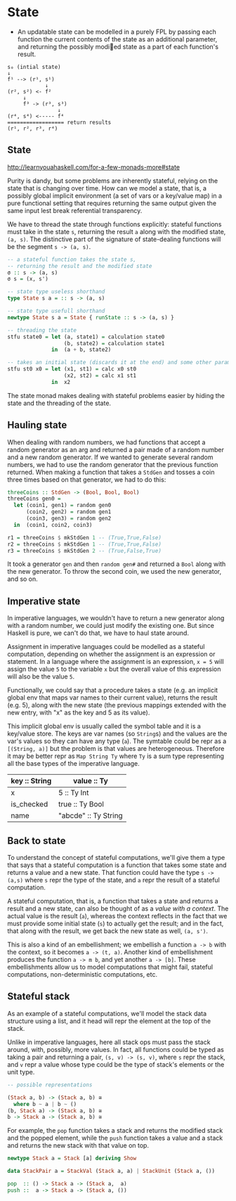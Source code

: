 # State

* An updatable state can be modelled in a purely FPL by passing each function the current contents of the state as an additional parameter, and returning the possibly modied state as a part of each function's result.


```
s₀ (intial state)
↓
f¹ --> (r¹, s¹)
            ↓
(r², s²) <- f²
     ↓
     f³ -> (r³, s³)
                ↓
(r⁴, s⁴) <----- f⁴
================== return results
(r¹, r², r³, r⁴)
```


## State

http://learnyouahaskell.com/for-a-few-monads-more#state

Purity is dandy, but some problems are inherently stateful, relying on the state that is changing over time. How can we model a state, that is, a possibly global implicit environment (a set of vars or a key/value map) in a pure functional setting that requires returning the same output given the same input lest break referential transparency.

We have to thread the state through functions explicitly: stateful functions must take in the state `s`, returning the result `a` along with the modified state, `(a, s)`. The distinctive part of the signature of state-dealing functions will be the segment `s -> (a, s)`.


```hs
-- a stateful function takes the state s,
-- returning the result and the modified state
σ :: s -> (a, s)
σ s = (x, s')

-- state type useless shorthand
type State s a = :: s -> (a, s)

-- state type usefull shorthand
newtype State s a = State { runState :: s -> (a, s) }

-- threading the state
stfu state0 = let (a, state1) = calculation state0
                  (b, state2) = calculation state1
              in  (a + b, state2)

-- takes an initial state (discards it at the end) and some other param
stfu st0 x0 = let (x1, st1) = calc x0 st0
                  (x2, st2) = calc x1 st1
              in  x2
```

The state monad makes dealing with stateful problems easier by hiding the state and the threading of the state.



## Hauling state

When dealing with random numbers, we had functions that accept a random generator as an arg and returned a pair made of a random number and a new random generator. If we wanted to generate several random numbers, we had to use the random generator that the previous function returned. When making a function that takes a `StdGen` and tosses a coin three times based on that generator, we had to do this:

```hs
threeCoins :: StdGen -> (Bool, Bool, Bool)
threeCoins gen0 =
  let (coin1, gen1) = random gen0
      (coin2, gen2) = random gen1
      (coin3, gen3) = random gen2
  in  (coin1, coin2, coin3)

r1 = threeCoins $ mkStdGen 1 -- (True,True,False)
r2 = threeCoins $ mkStdGen 1 -- (True,True,False)
r3 = threeCoins $ mkStdGen 2 -- (True,False,True)
```

It took a generator `gen` and then `random gen#` and returned a `Bool` along with the new generator. To throw the second coin, we used the new generator, and so on.


## Imperative state

In imperative languages, we wouldn't have to return a new generator along with a random number, we could just modify the existing one. But since Haskell is pure, we can't do that, we have to haul state around.

Assignment in imperative languages could be modelled as a stateful computation, depending on whether the assignment is an expression or statement. In a language where the assignment is an expression, `x = 5` will assign the value `5` to the variable `x` but the overall value of this expression will also be the value `5`.

Functionally, we could say that a procedure takes a state (e.g. an implicit global env that maps var names to their current value), returns the result (e.g. 5), along with the new state (the previous mappings extended with the new entry, with "x" as the key and 5 as its value).



This implicit global env is usually called the symbol table and it is a key/value store. The keys are var names (so `String`s) and the values are the var's values so they can have any type (`a`). The symtable could be repr as a `[(String, a)]` but the problem is that values are heterogeneous. Therefore it may be better repr as `Map String Ty` where `Ty` is a sum type representing all the base types of the imperative language.

key :: String | value :: Ty
--------------|----------------------
x             | 5       :: Ty Int
is_checked    | true    :: Ty Bool
name          | "abcde" :: Ty String


## Back to state

To understand the concept of stateful computations, we'll give them a type that says that a stateful computation is a function that takes some state and returns a value and a new state. That function could have the type `s -> (a,s)` where `s` repr the type of the state, and `a` repr the result of a stateful computation.

A stateful computation, that is, a function that takes a state and returns a result and a new state, can also be thought of as a *value with a context*. The actual value is the result (`a`), whereas the context reflects in the fact that we must provide some initial state (`s`) to actually get the result; and in the fact, that along with the result, we get back the new state as well, `(a, s')`.

This is also a kind of an embellishment; we embellish a function `a -> b` with the context, so it becomes `a -> (t, a)`. Another kind of embellishment produces the function `a -> m b`, and yet another `a -> [b]`. These embellishments allow us to model computations that might fail, stateful computations, non-deterministic computations, etc.

## Stateful stack

As an example of a stateful computations, we'll model the stack data structure using a list, and it head will repr the element at the top of the stack.

Unlike in imperative languages, here all stack ops must pass the stack around, with, possibly, more values. In fact, all functions could be typed as taking a pair and returning a pair, `(s, v) -> (s, v)`, where `s` repr the stack, and `v` repr a value whose type could be the type of stack's elements or the unit type.

```hs
-- possible representations

(Stack a, b) -> (Stack a, b) ≅
  where b ~ a | b ~ ()
(b, Stack a) -> (Stack a, b) ≅
b -> Stack a -> (Stack a, b) ≅
```

For example, the `pop` function takes a stack and returns the modified stack and the popped element, while the `push` function takes a value and a stack and returns the new stack with that value on top.

```hs
newtype Stack a = Stack [a] deriving Show

data StackPair a = StackVal (Stack a, a) | StackUnit (Stack a, ())

pop  :: () -> Stack a -> (Stack a,  a)
push ::  a -> Stack a -> (Stack a, ())
```
